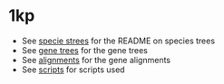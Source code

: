 # 1kp

* See [specie strees](speciestrees) for the README on species trees
* See [gene trees](genetrees) for the gene trees
* See [alignments](alignments) for the gene alignments
* See [scripts](scripts) for scripts used
